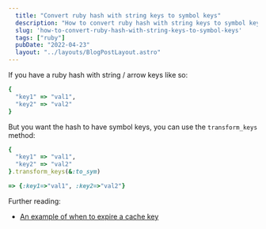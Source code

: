 ```yaml
---
  title: "Convert ruby hash with string keys to symbol keys"
  description: "How to convert ruby hash with string keys to symbol keys"
  slug: 'how-to-convert-ruby-hash-with-string-keys-to-symbol-keys'
  tags: ["ruby"]
  pubDate: "2022-04-23"
  layout: "../layouts/BlogPostLayout.astro"
---
```


If you have a ruby hash with string / arrow keys like so:

```ruby
{
  "key1" => "val1",
  "key2" => "val2"
}
```

But you want the hash to have symbol keys, you can use the `transform_keys` method:

```ruby
{
  "key1" => "val1",
  "key2" => "val2"
}.transform_keys(&:to_sym)

=> {:key1=>"val1", :key2=>"val2"}
```


Further reading:
- [An example of when to expire a cache key](https://tinytechtuts.com/2021-example-of-when-to-expire-cache-key/)


